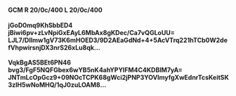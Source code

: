 #### GCM R 20/0c/400 L 20/0c/400
**jGoD0mq9KhSbbED4**<br/>**jBiwi6pv+zLvNpiGxEAyL6MbAx8gKDec/Ca7vQGLoUU=**<br/>**LJL7/Dllmw1gV73K6mHOED3/9D2AEaGdNd+4+5AcVTrq221hTCb0W2defVhpwirsnjDX3nrS26xLu8qk...**<br/><br/>
**VqkBgAS5BEt6PN46**<br/>**bvg3/FgF5NQFGbex6wYB5nK4ahYPYlFM4C4KDBIM7yA=**<br/>**JNTmLcOpGcz9+09NOcTCPK68gWci2jPNP3YOVlmyfgXwEdnrTcsKeitSK3zlH5wNoMHQ/1qJ0zuLOAM8...**